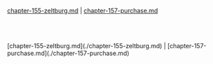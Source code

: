 [chapter-155-zeltburg.md](./chapter-155-zeltburg.md) | [chapter-157-purchase.md](./chapter-157-purchase.md) <br/>

<br/>
<br/> <br/>
[chapter-155-zeltburg.md](./chapter-155-zeltburg.md) | [chapter-157-purchase.md](./chapter-157-purchase.md) <br/>

